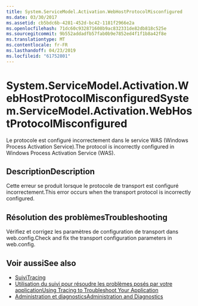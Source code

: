 ```yaml
---
title: System.ServiceModel.Activation.WebHostProtocolMisconfigured
ms.date: 03/30/2017
ms.assetid: cb5bdc6b-4281-452d-bc42-1181f2966e2a
ms.openlocfilehash: 71dc60c932871608b9ac832331de82db818c525e
ms.sourcegitcommit: 9b552addadfb57fab0b9e7852ed4f1f1b8a42f8e
ms.translationtype: MT
ms.contentlocale: fr-FR
ms.lasthandoff: 04/23/2019
ms.locfileid: "61752801"
---
```

# <a name="systemservicemodelactivationwebhostprotocolmisconfigured"></a><span data-ttu-id="51b3d-102">System.ServiceModel.Activation.WebHostProtocolMisconfigured</span><span class="sxs-lookup"><span data-stu-id="51b3d-102">System.ServiceModel.Activation.WebHostProtocolMisconfigured</span></span>
<span data-ttu-id="51b3d-103">Le protocole est configuré incorrectement dans le service WAS (Windows Process Activation Service).</span><span class="sxs-lookup"><span data-stu-id="51b3d-103">The protocol is incorrectly configured in Windows Process Activation Service (WAS).</span></span>  
  
## <a name="description"></a><span data-ttu-id="51b3d-104">Description</span><span class="sxs-lookup"><span data-stu-id="51b3d-104">Description</span></span>  
 <span data-ttu-id="51b3d-105">Cette erreur se produit lorsque le protocole de transport est configuré incorrectement.</span><span class="sxs-lookup"><span data-stu-id="51b3d-105">This error occurs when the transport protocol is incorrectly configured.</span></span>  
  
## <a name="troubleshooting"></a><span data-ttu-id="51b3d-106">Résolution des problèmes</span><span class="sxs-lookup"><span data-stu-id="51b3d-106">Troubleshooting</span></span>  
 <span data-ttu-id="51b3d-107">Vérifiez et corrigez les paramètres de configuration de transport dans web.config.</span><span class="sxs-lookup"><span data-stu-id="51b3d-107">Check and fix the transport configuration parameters in web.config.</span></span>  
  
## <a name="see-also"></a><span data-ttu-id="51b3d-108">Voir aussi</span><span class="sxs-lookup"><span data-stu-id="51b3d-108">See also</span></span>

- [<span data-ttu-id="51b3d-109">Suivi</span><span class="sxs-lookup"><span data-stu-id="51b3d-109">Tracing</span></span>](../../../../../docs/framework/wcf/diagnostics/tracing/index.md)
- [<span data-ttu-id="51b3d-110">Utilisation du suivi pour résoudre les problèmes posés par votre application</span><span class="sxs-lookup"><span data-stu-id="51b3d-110">Using Tracing to Troubleshoot Your Application</span></span>](../../../../../docs/framework/wcf/diagnostics/tracing/using-tracing-to-troubleshoot-your-application.md)
- [<span data-ttu-id="51b3d-111">Administration et diagnostics</span><span class="sxs-lookup"><span data-stu-id="51b3d-111">Administration and Diagnostics</span></span>](../../../../../docs/framework/wcf/diagnostics/index.md)
